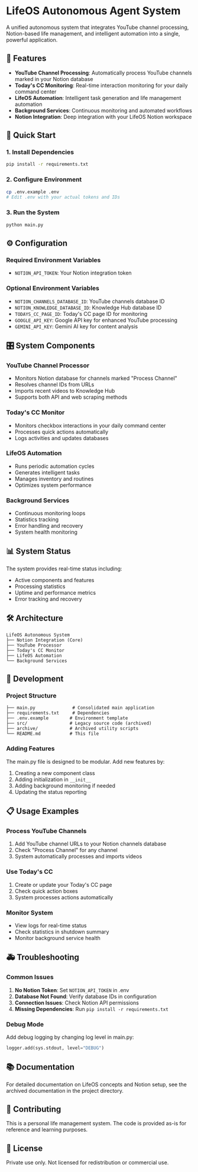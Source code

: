# LifeOS Autonomous Agent System

A unified autonomous system that integrates YouTube channel processing, Notion-based life management, and intelligent automation into a single, powerful application.

## 🚀 Features

- **YouTube Channel Processing**: Automatically process YouTube channels marked in your Notion database
- **Today's CC Monitoring**: Real-time interaction monitoring for your daily command center
- **LifeOS Automation**: Intelligent task generation and life management automation
- **Background Services**: Continuous monitoring and automated workflows
- **Notion Integration**: Deep integration with your LifeOS Notion workspace

## 🎯 Quick Start

### 1. Install Dependencies
```bash
pip install -r requirements.txt
```

### 2. Configure Environment
```bash
cp .env.example .env
# Edit .env with your actual tokens and IDs
```

### 3. Run the System
```bash
python main.py
```

## ⚙️ Configuration

### Required Environment Variables
- `NOTION_API_TOKEN`: Your Notion integration token

### Optional Environment Variables
- `NOTION_CHANNELS_DATABASE_ID`: YouTube channels database ID
- `NOTION_KNOWLEDGE_DATABASE_ID`: Knowledge Hub database ID
- `TODAYS_CC_PAGE_ID`: Today's CC page ID for monitoring
- `GOOGLE_API_KEY`: Google API key for enhanced YouTube processing
- `GEMINI_API_KEY`: Gemini AI key for content analysis

## 🎛️ System Components

### YouTube Channel Processor
- Monitors Notion database for channels marked "Process Channel"
- Resolves channel IDs from URLs
- Imports recent videos to Knowledge Hub
- Supports both API and web scraping methods

### Today's CC Monitor
- Monitors checkbox interactions in your daily command center
- Processes quick actions automatically
- Logs activities and updates databases

### LifeOS Automation
- Runs periodic automation cycles
- Generates intelligent tasks
- Manages inventory and routines
- Optimizes system performance

### Background Services
- Continuous monitoring loops
- Statistics tracking
- Error handling and recovery
- System health monitoring

## 📊 System Status

The system provides real-time status including:
- Active components and features
- Processing statistics
- Uptime and performance metrics
- Error tracking and recovery

## 🛠️ Architecture

```
LifeOS Autonomous System
├── Notion Integration (Core)
├── YouTube Processor
├── Today's CC Monitor  
├── LifeOS Automation
└── Background Services
```

## 🔧 Development

### Project Structure
```
├── main.py              # Consolidated main application
├── requirements.txt     # Dependencies
├── .env.example        # Environment template
├── src/                # Legacy source code (archived)
├── archive/            # Archived utility scripts
└── README.md           # This file
```

### Adding Features
The main.py file is designed to be modular. Add new features by:
1. Creating a new component class
2. Adding initialization in `__init__`
3. Adding background monitoring if needed
4. Updating the status reporting

## 📋 Usage Examples

### Process YouTube Channels
1. Add YouTube channel URLs to your Notion channels database
2. Check "Process Channel" for any channel
3. System automatically processes and imports videos

### Use Today's CC
1. Create or update your Today's CC page
2. Check quick action boxes
3. System processes actions automatically

### Monitor System
- View logs for real-time status
- Check statistics in shutdown summary
- Monitor background service health

## 🚑 Troubleshooting

### Common Issues
1. **No Notion Token**: Set `NOTION_API_TOKEN` in .env
2. **Database Not Found**: Verify database IDs in configuration
3. **Connection Issues**: Check Notion API permissions
4. **Missing Dependencies**: Run `pip install -r requirements.txt`

### Debug Mode
Add debug logging by changing log level in main.py:
```python
logger.add(sys.stdout, level="DEBUG")
```

## 📚 Documentation

For detailed documentation on LifeOS concepts and Notion setup, see the archived documentation in the project directory.

## 🤝 Contributing

This is a personal life management system. The code is provided as-is for reference and learning purposes.

## 📄 License

Private use only. Not licensed for redistribution or commercial use.